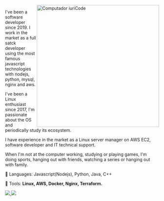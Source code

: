 <img src="https://raw.githubusercontent.com/MicaelliMedeiros/micaellimedeiros/master/image/computer-illustration.png" min-width="400px" max-width="400px" width="400px" align="right" alt="Computador iuriCode">

<p align="left"> 
I've been a software developer since 2019. I work in the market as a full satck developer using the most famous javascript technologies with nodejs, python, mysql, nginx and aws.

I've been a Linux enthusiast since 2017, I'm passionate about the OS and periodically study its ecosystem.

I have experience in the market as a Linux server manager on AWS EC2, software developer and IT technical support.

When I'm not at the computer working, studying or playing games, I'm doing sports, hanging out with friends, watching a series or hanging out with family.

</p>

<p align="left">
  🦄 Languages: Javascript(Nodejs), Python, Java, C++
</p>

<p align="left">
  💼 Tools: <strong>Linux, AWS, Docker, Nginx, Terraform.</strong>
</p>

<p align="left">
  <a href="#" alt="Linkedin">
    <img 
      src="https://img.shields.io/badge/-Linkedin-0e76a8?style=flat-square&logo=Linkedin&logoColor=white&link=LINK-DO-SEU-LINKEDIN" 
    />
  </a>

  <a href="#" alt="Instagram">
    <img 
      src="https://img.shields.io/badge/-Instagram-DF0174?style=flat-square&labelColor=DF0174&logo=instagram&logoColor=white&link=LINK-DO-SEU-INSTAGRAM"
    />
  </a>
</p>
